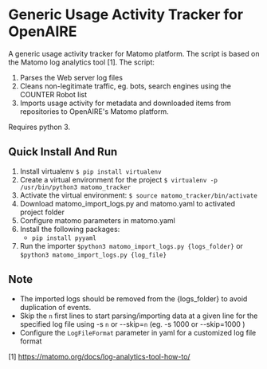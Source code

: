 # Generic Usage Activity Tracker for OpenAIRE #

A generic usage activity tracker for Matomo platform. The script is based on the Matomo log analytics tool [1]. The script:

1. Parses the Web server log files
2. Cleans non-legitimate traffic, eg. bots, search engines using the COUNTER Robot list  
3. Imports usage activity for metadata and downloaded items from repositories to OpenAIRE's Matomo platform.

Requires python 3.

## Quick Install And Run ##

1. Install virtualenv
    `$ pip install virtualenv`
2. Create a virtual environment for the project
    `$ virtualenv -p /usr/bin/python3 matomo_tracker`
3. Activate the virtual environment:
    `$ source matomo_tracker/bin/activate`
4. Download matomo_import_logs.py and matomo.yaml to activated project folder
5. Configure matomo parameters in matomo.yaml
6. Install the following packages:
    - `pip install pyyaml`
7. Run the importer `$python3 matomo_import_logs.py {logs_folder}` or `$python3 matomo_import_logs.py {log_file}`


## Note ##
* The imported logs should be removed from the {logs_folder} to avoid duplication of events.
* Skip the `n` first lines to start parsing/importing data at a given line for the specified log file using -s `n` or --skip=`n` (eg. -s 1000 or --skip=1000 )
* Configure the `LogFileFormat` parameter in yaml for a customized log file format


[1] https://matomo.org/docs/log-analytics-tool-how-to/